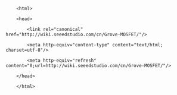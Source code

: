 <!DOCTYPE html>
        <html>
        <head>
            <link rel="canonical" href="http://wiki.seeedstudio.com/cn/Grove-MOSFET/"/>
            <meta http-equiv="content-type" content="text/html; charset=utf-8"/>
            <meta http-equiv="refresh" content="0;url=http://wiki.seeedstudio.com/cn/Grove-MOSFET/"/>
        </head>
        </html>